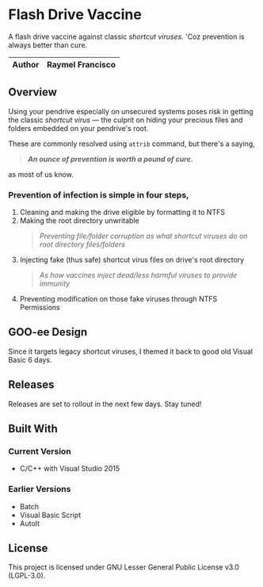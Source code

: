 # Flash Drive Vaccine
A flash drive vaccine against classic *shortcut viruses.* 'Coz prevention is always better than cure.

| Author | Raymel Francisco |
|-|-|

## Overview
Using your pendrive especially on unsecured systems poses risk in getting the classic *shortcut virus* —
the culprit on hiding your precious files and folders embedded on your pendrive's root.

These are commonly resolved using `attrib` command, but there's a saying,
> ***An ounce of prevention is worth a pound of cure.***
                
as most of us know.

### Prevention of infection is simple in four steps,
1. Cleaning and making the drive eligible by formatting it to NTFS
2. Making the root directory unwritable
   > *Preventing file/folder corruption as what shortcut viruses do on root directory files/folders*
3. Injecting fake (thus safe) shortcut virus files on drive's root directory
   > *As how vaccines inject dead/less harmful viruses to provide immunity*
3. Preventing modification on those fake viruses through NTFS Permissions

## GOO-ee Design
Since it targets legacy shortcut viruses, I themed it back to good old Visual Basic 6 days.

## Releases

Releases are set to rollout in the next few days. Stay tuned!

## Built With
### Current Version
- C/C++ with Visual Studio 2015

### Earlier Versions
- Batch
- Visual Basic Script
- AutoIt

## License

This project is licensed under GNU Lesser General Public License v3.0 (LGPL-3.0).

